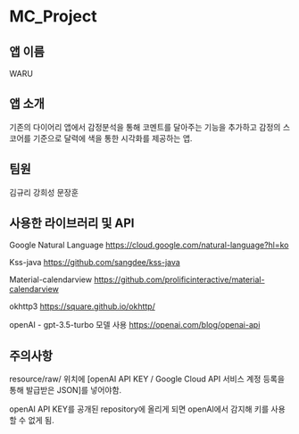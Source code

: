 # MC_Project

## 앱 이름
WARU

## 앱 소개
기존의 다이어리 앱에서 감정분석을 통해 코멘트를 달아주는 기능을 추가하고 감정의 스코어를 기준으로 달력에 색을 통한 시각화를 제공하는 앱.

## 팀원
김규리 강희성 문장훈

## 사용한 라이브러리 및 API

Google Natural Language
https://cloud.google.com/natural-language?hl=ko

Kss-java
https://github.com/sangdee/kss-java

Material-calendarview
https://github.com/prolificinteractive/material-calendarview

okhttp3
https://square.github.io/okhttp/

openAI - gpt-3.5-turbo 모델 사용
https://openai.com/blog/openai-api


## 주의사항

resource/raw/ 
위치에 [openAI API KEY / Google Cloud API 서비스 계정 등록을 통해 발급받은 JSON]를 넣어야함. 

openAI API KEY를 공개된 repository에 올리게 되면 openAI에서 감지해 키를 사용할 수 없게 됨.

